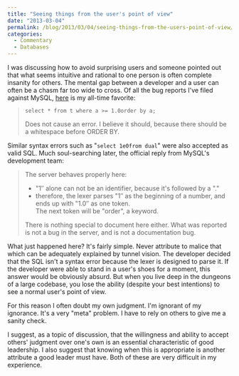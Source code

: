 ```yaml
---
title: "Seeing things from the user's point of view"
date: "2013-03-04"
permalink: /blog/2013/03/04/seeing-things-from-the-users-point-of-view/
categories:
  - Commentary
  - Databases
---
```

I was discussing how to avoid surprising users and someone pointed out that what seems intuitive and rational to one person is often complete insanity for others. The mental gap between a developer and a user can often be a chasm far too wide to cross. Of all the bug reports I've filed against MySQL, [here][1] is my all-time favorite:

> `select * from t where a >= 1.0order by a;`
> 
> Does not cause an error. I believe it should, because there should be a whitespace before ORDER BY.

Similar syntax errors such as "`select 1e0from dual`" were also accepted as valid SQL. Much soul-searching later, the official reply from MySQL's development team:

> The server behaves properly here:  
> - "1&#8243; alone can not be an identifier, because it's followed by a "."  
> - therefore, the lexer parses "1&#8243; as the beginning of a number, and ends up with "1.0&#8243; as one token.  
> The next token will be "order", a keyword.
> 
> There is nothing special to document here either. What was reported is not a bug in the server, and is not a documentation bug.

What just happened here? It's fairly simple. Never attribute to malice that which can be adequately explained by tunnel vision. The developer decided that the SQL isn't a syntax error because the lexer is designed to parse it. If the developer were able to stand in a user's shoes for a moment, this answer would be obviously absurd. But when you live deep in the dungeons of a large codebase, you lose the ability (despite your best intentions) to see a normal user's point of view.

For this reason I often doubt my own judgment. I'm ignorant of my ignorance. It's a very "meta" problem. I have to rely on others to give me a sanity check. 

I suggest, as a topic of discussion, that the willingness and ability to accept others' judgment over one's own is an essential characteristic of good leadership. I also suggest that knowing when this is appropriate is another attribute a good leader must have. Both of these are very difficult in my experience.

 [1]: http://bugs.mysql.com/bug.php?id=44833

